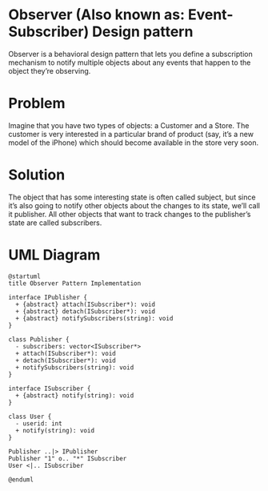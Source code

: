 # Observer (Also known as: Event-Subscriber) Design pattern

Observer is a behavioral design pattern that lets you define a subscription mechanism to notify multiple objects about any events that happen to the object they’re observing.

# Problem

Imagine that you have two types of objects: a Customer and a Store. The customer is very interested in a particular brand of product (say, it’s a new model of the iPhone) which should become available in the store very soon.

# Solution

The object that has some interesting state is often called subject, but since it’s also going to notify other objects about the changes to its state, we’ll call it publisher. All other objects that want to track changes to the publisher’s state are called subscribers.

# UML Diagram

```plantuml
@startuml
title Observer Pattern Implementation

interface IPublisher {
  + {abstract} attach(ISubscriber*): void
  + {abstract} detach(ISubscriber*): void
  + {abstract} notifySubscribers(string): void
}

class Publisher {
  - subscribers: vector<ISubscriber*>
  + attach(ISubscriber*): void
  + detach(ISubscriber*): void
  + notifySubscribers(string): void
}

interface ISubscriber {
  + {abstract} notify(string): void
}

class User {
  - userid: int
  + notify(string): void
}

Publisher ..|> IPublisher
Publisher "1" o.. "*" ISubscriber
User <|.. ISubscriber

@enduml
```
